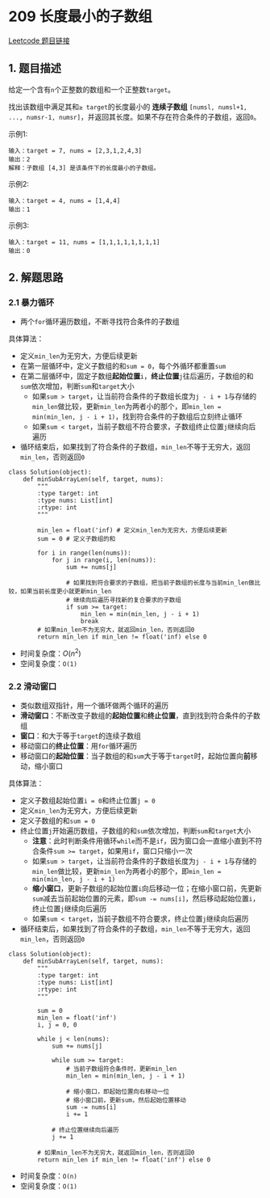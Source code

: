 # 209 长度最小的子数组
[Leetcode 题目链接](https://leetcode.com/problems/minimum-size-subarray-sum/description/)

## 1. 题目描述
给定一个含有`n`个正整数的数组和一个正整数`target`。
 
找出该数组中满足其和` ≥ target `的长度最小的 **连续子数组** `[numsl, numsl+1, ..., numsr-1, numsr]`，并返回其长度。如果不存在符合条件的子数组，返回`0`。

示例1:
```
输入：target = 7, nums = [2,3,1,2,4,3]
输出：2
解释：子数组 [4,3] 是该条件下的长度最小的子数组。
```


示例2:
```
输入：target = 4, nums = [1,4,4]
输出：1
```

示例3:
```
输入：target = 11, nums = [1,1,1,1,1,1,1,1]
输出：0
```

## 2. 解题思路

### 2.1 暴力循环
* 两个`for`循环遍历数组，不断寻找符合条件的子数组

具体算法：
* 定义`min_len`为无穷大，方便后续更新
* 在第一层循环中，定义子数组的和`sum = 0`，每个外循环都重置`sum`
* 在第二层循环中，固定子数组**起始位置**`i`，**终止位置**`j`往后遍历，子数组的和`sum`依次增加，判断`sum`和`target`大小
  * 如果`sum > target`，让当前符合条件的子数组长度为`j - i + 1`与存储的`min_len`做比较，更新`min_len`为两者小的那个，即`min_len = min(min_len, j - i + 1)`，找到符合条件的子数组后立刻终止循环
  * 如果`sum < target`，当前子数组不符合要求，子数组终止位置`j`继续向后遍历
* 循环结束后，如果找到了符合条件的子数组，`min_len`不等于无穷大，返回`min_len`，否则返回`0`

```
class Solution(object):
    def minSubArrayLen(self, target, nums):
        """
        :type target: int
        :type nums: List[int]
        :rtype: int
        """

        min_len = float('inf) # 定义min_len为无穷大，方便后续更新
        sum = 0 # 定义子数组的和

        for i in range(len(nums)):
            for j in range(i, len(nums)):
                sum += nums[j]

                # 如果找到符合要求的子数组，把当前子数组的长度与当前min_len做比较，如果当前长度更小就更新min_len
                # 继续向后遍历寻找新的复合要求的子数组
                if sum >= target:
                    min_len = min(min_len, j - i + 1)
                    break
        # 如果min_len不为无穷大，就返回min_len，否则返回0
        return min_len if min_len != float('inf) else 0

```
* 时间复杂度：$O(n^2)$
* 空间复杂度：`O(1)`


### 2.2 滑动窗口
* 类似数组双指针，用一个循环做两个循环的遍历
* **滑动窗口**：不断改变子数组的**起始位置**和**终止位置**，直到找到符合条件的子数组
* **窗口**：和大于等于`target`的连续子数组
* 移动窗口的**终止位置**：用`for`循环遍历
* 移动窗口的**起始位置**：当子数组的和`sum`大于等于`target`时，起始位置向**前**移动，缩小窗口

具体算法：
* 定义子数组起始位置`i = 0`和终止位置`j = 0`
* 定义`min_len`为无穷大，方便后续更新
* 定义子数组的和`sum = 0`
* 终止位置`j`开始遍历数组，子数组的和`sum`依次增加，判断`sum`和`target`大小
  * **注意**：此时判断条件用循环`while`而不是`if`，因为窗口会一直缩小直到不符合条件`sum >= target`，如果用`if`，窗口只缩小一次
  * 如果`sum > target`，让当前符合条件的子数组长度为`j - i + 1`与存储的`min_len`做比较，更新`min_len`为两者小的那个，即`min_len = min(min_len, j - i + 1)`
  * **缩小窗口**，更新子数组的起始位置`i`向后移动一位；在缩小窗口前，先更新`sum`减去当前起始位置的元素，即`sum -= nums[i]`，然后移动起始位置`i`，终止位置`j`继续向后遍历
  * 如果`sum < target`，当前子数组不符合要求，终止位置`j`继续向后遍历
* 循环结束后，如果找到了符合条件的子数组，`min_len`不等于无穷大，返回`min_len`，否则返回`0`

```
class Solution(object):
    def minSubArrayLen(self, target, nums):
        """
        :type target: int
        :type nums: List[int]
        :rtype: int
        """

        sum = 0
        min_len = float('inf')
        i, j = 0, 0

        while j < len(nums):
            sum += nums[j]

            while sum >= target:
                # 当前子数组符合条件时，更新min_len
                min_len = min(min_len, j - i + 1)

                # 缩小窗口，即起始位置向右移动一位
                # 缩小窗口前，更新sum，然后起始位置移动
                sum -= nums[i]
                i += 1

            # 终止位置继续向后遍历
            j += 1
        
        # 如果min_len不为无穷大，就返回min_len，否则返回0
        return min_len if min_len != float('inf') else 0

```
* 时间复杂度：`O(n)`
* 空间复杂度：`O(1)`



